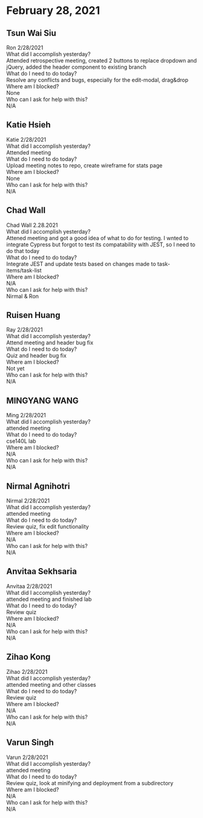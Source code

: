 # February 28, 2021

## Tsun Wai Siu 
Ron 2/28/2021\
What did I accomplish yesterday?\
Attended retrospective meeting, created 2 buttons to replace dropdown and jQuery, added the header component to existing branch\
What do I need to do today?\
 Resolve any conflicts and bugs, especially for the edit-modal, drag&drop\
Where am I blocked?\
None\
Who can I ask for help with this?\
N/A

## Katie Hsieh 
Katie 2/28/2021\
What did I accomplish yesterday?\
Attended meeting\
What do I need to do today?\
Upload meeting notes to repo, create wireframe for stats page\
Where am I blocked?\
None\
Who can I ask for help with this?\
N/A

## Chad Wall
Chad Wall 2.28.2021\
What did I accomplish yesterday?\
Attened meeting and got a good idea of what to do for testing. I wnted to integrate Cypress but forgot to test its compatability with JEST, so I need to do that today\
What do I need to do today?\
Integrate JEST and update tests based on changes made to task-items/task-list\
Where am I blocked?\
N/A\
Who can I ask for help with this?\
Nirmal & Ron

## Ruisen Huang 
Ray 2/28/2021\
 What did I accomplish yesterday?\
Attend meeting and header bug fix\
 What do I need to do today?\
Quiz and header bug fix\
 Where am I blocked?\
Not yet\
 Who can I ask for help with this?\
N/A 

## MINGYANG WANG 
Ming 2/28/2021\
 What did I accomplish yesterday?\
attended meeting\
 What do I need to do today?\
cse140L lab\
 Where am I blocked?\
N/A\
 Who can I ask for help with this?\
N/A

## Nirmal Agnihotri 
Nirmal 2/28/2021\
 What did I accomplish yesterday?\
attended meeting\
 What do I need to do today?\
Review quiz, fix edit functionality\
 Where am I blocked?\
N/A\
 Who can I ask for help with this?\
N/A

## Anvitaa Sekhsaria 
Anvitaa 2/28/2021\
 What did I accomplish yesterday?\
attended meeting and finished lab\
 What do I need to do today?\
Review quiz\
 Where am I blocked?\
N/A\
 Who can I ask for help with this?\
N/A

## Zihao Kong 
Zihao 2/28/2021\
 What did I accomplish yesterday?\
attended meeting and other classes\
 What do I need to do today?\
Review quiz\
 Where am I blocked?\
N/A\
 Who can I ask for help with this?\
N/A

## Varun Singh 
Varun 2/28/2021\
 What did I accomplish yesterday?\
attended meeting\
 What do I need to do today?\
Review quiz, look at minifying and deployment from a subdirectory\
 Where am I blocked?\
N/A\
 Who can I ask for help with this?\
N/A